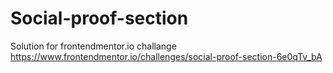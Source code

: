# Social-proof-section
Solution for frontendmentor.io challange
https://www.frontendmentor.io/challenges/social-proof-section-6e0qTv_bA
